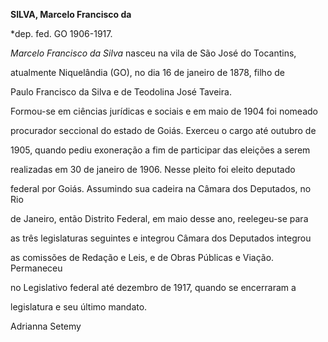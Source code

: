 **SILVA, Marcelo Francisco da**



\*dep. fed. GO 1906-1917.



*Marcelo Francisco da Silva* nasceu na vila de São José do Tocantins,

atualmente Niquelândia (GO), no dia 16 de janeiro de 1878, filho de

Paulo Francisco da Silva e de Teodolina José Taveira.



Formou-se em ciências jurídicas e sociais e em maio de 1904 foi nomeado

procurador seccional do estado de Goiás. Exerceu o cargo até outubro de

1905, quando pediu exoneração a fim de participar das eleições a serem

realizadas em 30 de janeiro de 1906. Nesse pleito foi eleito deputado

federal por Goiás. Assumindo sua cadeira na Câmara dos Deputados, no Rio

de Janeiro, então Distrito Federal, em maio desse ano, reelegeu-se para

as três legislaturas seguintes e integrou Câmara dos Deputados integrou

as comissões de Redação e Leis, e de Obras Públicas e Viação. Permaneceu

no Legislativo federal até dezembro de 1917, quando se encerraram a

legislatura e seu último mandato.



Adrianna Setemy



